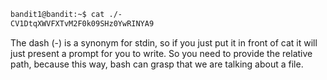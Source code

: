 ```bash
bandit1@bandit:~$ cat ./-
CV1DtqXWVFXTvM2F0k09SHz0YwRINYA9
```

The dash (-) is a synonym for stdin, so if you just put it in front of cat it will just present a prompt for you to write. So you need to provide the relative path, because this way, bash can grasp that we are talking about a file.
